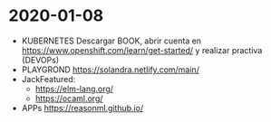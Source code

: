 # 2020-01-08
* KUBERNETES Descargar BOOK, abrir cuenta en https://www.openshift.com/learn/get-started/ y realizar practiva (DEVOPs)
* PLAYGROND https://solandra.netlify.com/main/
* JackFeatured:  
  * https://elm-lang.org/  
  * https://ocaml.org/
* APPs https://reasonml.github.io/  


